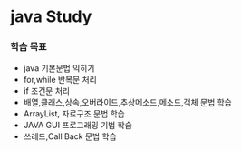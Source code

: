 # java Study #
### 학습 목표 ###
- java 기본문법 익히기
- for,while 반복문 처리
- if 조건문 처리
- 배열,클래스,상속,오버라이드,추상메소드,메소드,객체 문법 학습
- ArrayList, 자료구조 문법 학습
- JAVA GUI 프로그래밍 기법 학습
- 쓰레드,Call Back 문법 학습

